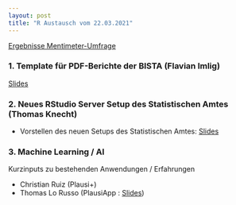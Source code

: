 ```yaml
---
layout: post
title: "R Austausch vom 22.03.2021"
---
```


[Ergebnisse Mentimeter-Umfrage](https://github.com/statistikZH/rstats_ktzh/blob/master/slides_20210322/Mentimeter_R-Austausch.pdf)

### 1. Template für PDF-Berichte der BISTA (Flavian Imlig)
[Slides](https://github.com/statistikZH/rstats_ktzh/blob/master/slides_20210322/biplaRartcl_slides.pdf) 

### 2. Neues RStudio Server Setup des Statistischen Amtes (Thomas Knecht)
 - Vorstellen des neuen Setups des Statistischen Amtes: [Slides](https://github.com/statistikZH/rstats_ktzh/blob/master/slides_20210322/RStudio-Server-Setup.pdf)

### 3. Machine Learning / AI 
Kurzinputs zu bestehenden Anwendungen / Erfahrungen
- Christian Ruiz (Plausi+)
- Thomas Lo Russo (PlausiApp : [Slides](https://tlorusso.github.io/talks/plausiapp_032021/))
